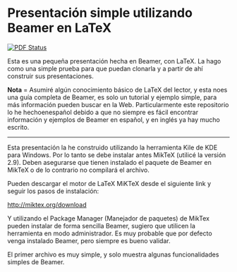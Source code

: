 # Presentación simple utilizando Beamer en LaTeX


[![PDF Status](https://www.sharelatex.com/github/repos/FavioVazquez/Presentacion_Beamer_Simple/builds/latest/badge.svg)](https://www.sharelatex.com/github/repos/FavioVazquez/Presentacion_Beamer_Simple/builds/latest/output.pdf)

Esta es una pequeña presentación hecha en Beamer, con LaTeX. La hago como una simple prueba para que puedan clonarla y a partir de ahí construir sus presentaciones.

**Nota** = Asumiré algún conocimiento básico de LaTeX del lector, y esta noes una guía completa de Beamer, es solo un tutorial y ejemplo simple, para más información pueden buscar en la Web. Particularmente este repositorio lo he hechoenespañol debido a que no siempre es fácil encontrar información y ejemplos de Beamer en español, y en inglés ya hay mucho escrito.

------------

Esta presentación la he construido utilizando la herramienta Kile de KDE para Windows. Por lo tanto se debe instalar antes MikTeX (utilicé la versión 2.9). Deben asegurarse que tienen instalado el paquete de Beamer en MikTeX o de lo contrario no compilará el archivo.

Pueden descargar el motor de LaTeX MiKTeX desde el siguiente link y seguir los pasos de instalación:

http://miktex.org/download

Y utilizando el Package Manager (Manejador de paquetes) de MikTex pueden instalar de forma sencilla Beamer, sugiero que utilicen la herramienta en modo administrador. Es muy probable que por defecto venga instalado Beamer, pero siempre es bueno validar.

El primer archivo es muy simple, y solo muestra algunas funcionalidades simples de Beamer.


